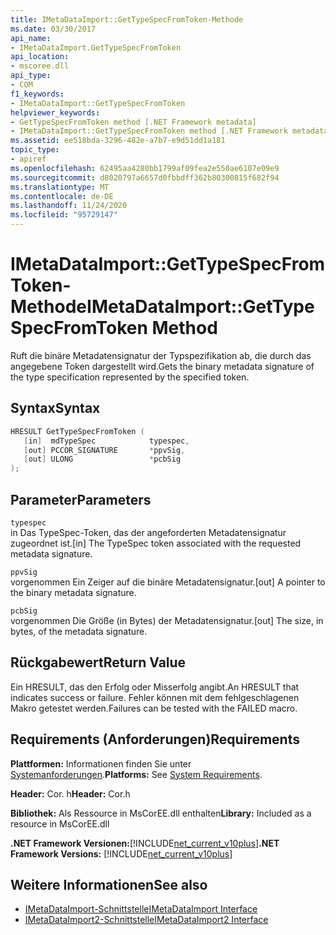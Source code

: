 ```yaml
---
title: IMetaDataImport::GetTypeSpecFromToken-Methode
ms.date: 03/30/2017
api_name:
- IMetaDataImport.GetTypeSpecFromToken
api_location:
- mscoree.dll
api_type:
- COM
f1_keywords:
- IMetaDataImport::GetTypeSpecFromToken
helpviewer_keywords:
- GetTypeSpecFromToken method [.NET Framework metadata]
- IMetaDataImport::GetTypeSpecFromToken method [.NET Framework metadata]
ms.assetid: ee518bda-3296-482e-a7b7-e9d51dd1a181
topic_type:
- apiref
ms.openlocfilehash: 62495aa4280bb1799af09fea2e550ae6107e09e9
ms.sourcegitcommit: d8020797a6657d0fbbdff362b80300815f682f94
ms.translationtype: MT
ms.contentlocale: de-DE
ms.lasthandoff: 11/24/2020
ms.locfileid: "95729147"
---
```

# <a name="imetadataimportgettypespecfromtoken-method"></a><span data-ttu-id="31a6e-102">IMetaDataImport::GetTypeSpecFromToken-Methode</span><span class="sxs-lookup"><span data-stu-id="31a6e-102">IMetaDataImport::GetTypeSpecFromToken Method</span></span>

<span data-ttu-id="31a6e-103">Ruft die binäre Metadatensignatur der Typspezifikation ab, die durch das angegebene Token dargestellt wird.</span><span class="sxs-lookup"><span data-stu-id="31a6e-103">Gets the binary metadata signature of the type specification represented by the specified token.</span></span>  
  
## <a name="syntax"></a><span data-ttu-id="31a6e-104">Syntax</span><span class="sxs-lookup"><span data-stu-id="31a6e-104">Syntax</span></span>  
  
```cpp  
HRESULT GetTypeSpecFromToken (
   [in]  mdTypeSpec            typespec,
   [out] PCCOR_SIGNATURE       *ppvSig,
   [out] ULONG                 *pcbSig  
);  
```  
  
## <a name="parameters"></a><span data-ttu-id="31a6e-105">Parameter</span><span class="sxs-lookup"><span data-stu-id="31a6e-105">Parameters</span></span>  

 `typespec`  
 <span data-ttu-id="31a6e-106">in Das TypeSpec-Token, das der angeforderten Metadatensignatur zugeordnet ist.</span><span class="sxs-lookup"><span data-stu-id="31a6e-106">[in] The TypeSpec token associated with the requested metadata signature.</span></span>  
  
 `ppvSig`  
 <span data-ttu-id="31a6e-107">vorgenommen Ein Zeiger auf die binäre Metadatensignatur.</span><span class="sxs-lookup"><span data-stu-id="31a6e-107">[out] A pointer to the binary metadata signature.</span></span>  
  
 `pcbSig`  
 <span data-ttu-id="31a6e-108">vorgenommen Die Größe (in Bytes) der Metadatensignatur.</span><span class="sxs-lookup"><span data-stu-id="31a6e-108">[out] The size, in bytes, of the metadata signature.</span></span>  
  
## <a name="return-value"></a><span data-ttu-id="31a6e-109">Rückgabewert</span><span class="sxs-lookup"><span data-stu-id="31a6e-109">Return Value</span></span>  

 <span data-ttu-id="31a6e-110">Ein HRESULT, das den Erfolg oder Misserfolg angibt.</span><span class="sxs-lookup"><span data-stu-id="31a6e-110">An HRESULT that indicates success or failure.</span></span> <span data-ttu-id="31a6e-111">Fehler können mit dem fehlgeschlagenen Makro getestet werden.</span><span class="sxs-lookup"><span data-stu-id="31a6e-111">Failures can be tested with the FAILED macro.</span></span>  
  
## <a name="requirements"></a><span data-ttu-id="31a6e-112">Requirements (Anforderungen)</span><span class="sxs-lookup"><span data-stu-id="31a6e-112">Requirements</span></span>  

 <span data-ttu-id="31a6e-113">**Plattformen:** Informationen finden Sie unter [Systemanforderungen](../../get-started/system-requirements.md).</span><span class="sxs-lookup"><span data-stu-id="31a6e-113">**Platforms:** See [System Requirements](../../get-started/system-requirements.md).</span></span>  
  
 <span data-ttu-id="31a6e-114">**Header:** Cor. h</span><span class="sxs-lookup"><span data-stu-id="31a6e-114">**Header:** Cor.h</span></span>  
  
 <span data-ttu-id="31a6e-115">**Bibliothek:** Als Ressource in MsCorEE.dll enthalten</span><span class="sxs-lookup"><span data-stu-id="31a6e-115">**Library:** Included as a resource in MsCorEE.dll</span></span>  
  
 <span data-ttu-id="31a6e-116">**.NET Framework Versionen:**[!INCLUDE[net_current_v10plus](../../../../includes/net-current-v10plus-md.md)]</span><span class="sxs-lookup"><span data-stu-id="31a6e-116">**.NET Framework Versions:** [!INCLUDE[net_current_v10plus](../../../../includes/net-current-v10plus-md.md)]</span></span>  
  
## <a name="see-also"></a><span data-ttu-id="31a6e-117">Weitere Informationen</span><span class="sxs-lookup"><span data-stu-id="31a6e-117">See also</span></span>

- [<span data-ttu-id="31a6e-118">IMetaDataImport-Schnittstelle</span><span class="sxs-lookup"><span data-stu-id="31a6e-118">IMetaDataImport Interface</span></span>](imetadataimport-interface.md)
- [<span data-ttu-id="31a6e-119">IMetaDataImport2-Schnittstelle</span><span class="sxs-lookup"><span data-stu-id="31a6e-119">IMetaDataImport2 Interface</span></span>](imetadataimport2-interface.md)
